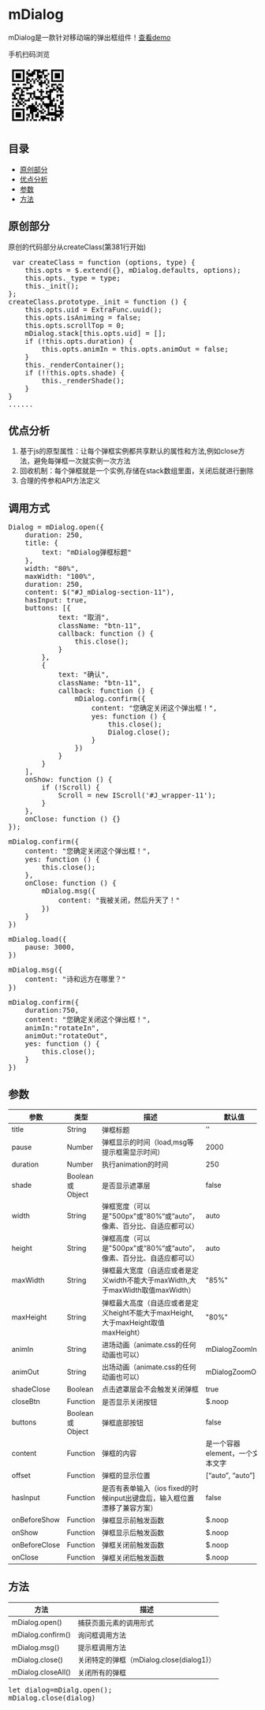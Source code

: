# mDialog
mDialog是一款针对移动端的弹出框组件！<a href="https://wnworld.com/mdialog/index.html" target="_blank">查看demo</a>
<p>手机扫码浏览</p>

![Image text](https://github.com/efri-yang/mdialog/blob/master/src/images/01.png)


##      	目录

*	[原创部分](#原创部分)
*	[优点分析](#优点分析)
*	[参数](#参数)
*	[方法](#方法)

##	原创部分
原创的代码部分从createClass(第381行开始)
<pre>
 var createClass = function (options, type) {
    this.opts = $.extend({}, mDialog.defaults, options);
    this.opts._type = type;
    this._init();
};
createClass.prototype._init = function () {
    this.opts.uid = ExtraFunc.uuid();
    this.opts.isAniming = false;
    this.opts.scrollTop = 0;
    mDialog.stack[this.opts.uid] = [];
    if (!this.opts.duration) {
        this.opts.animIn = this.opts.animOut = false;
    }
    this._renderContainer();
    if (!!this.opts.shade) {
        this._renderShade();
    }
}
......
</pre>

##	优点分析

1.	基于js的原型属性：让每个弹框实例都共享默认的属性和方法,例如close方法，避免每弹框一次就实例一次方法
2.	回收机制：每个弹框就是一个实例,存储在stack数组里面，关闭后就进行删除
3.	合理的传参和API方法定义

##	调用方式
<pre>
Dialog = mDialog.open({
    duration: 250,
    title: {
        text: "mDialog弹框标题"
    },
    width: "80%",
    maxWidth: "100%",
    duration: 250,
    content: $("#J_mDialog-section-11"),
    hasInput: true,
    buttons: [{
            text: "取消",
            className: "btn-11",
            callback: function () {
                this.close();
            }
        },
        {
            text: "确认",
            className: "btn-11",
            callback: function () {
                mDialog.confirm({
                    content: "您确定关闭这个弹出框！",
                    yes: function () {
                        this.close();
                        Dialog.close();
                    }
                })
            }
        }
    ],
    onShow: function () {
        if (!Scroll) {
            Scroll = new IScroll('#J_wrapper-11');
        }
    },
    onClose: function () {}
});
</pre>

<pre>
mDialog.confirm({
    content: "您确定关闭这个弹出框！",
    yes: function () {
        this.close();
    },
    onClose: function () {
        mDialog.msg({
            content: "我被关闭，然后升天了！"
        })
    }
})
</pre>

<pre>
mDialog.load({
    pause: 3000,
})
</pre>

<pre>
mDialog.msg({
    content: "诗和远方在哪里？"
})
</pre>

<pre>
mDialog.confirm({
    duration:750,
    content: "您确定关闭这个弹出框！",
    animIn:"rotateIn",
    animOut:"rotateOut",
    yes: function () {
        this.close();
    }
})
</pre>

##	参数
参数 |     类型     | 描述 | 默认值
------------ | ------------- | ------------ | ------------
title | String | 弹框标题 | ''
pause | Number | 弹框显示的时间（load,msg等提示框需显示时间） | 2000
duration | Number | 执行animation的时间 | 250
shade | Boolean或Object | 是否显示遮罩层 | false
width | String | 弹框宽度（可以是"500px"或“80%“或“auto”，像素、百分比、自适应都可以） | auto
height | String | 弹框高度（可以是"500px"或“80%“或“auto”，像素、百分比、自适应都可以） | auto
maxWidth | String | 弹框最大宽度（自适应或者是定义width不能大于maxWidth,大于maxWidth取值maxWidth） | "85%"
maxHeight | String | 弹框最大高度（自适应或者是定义height不能大于maxHeight,大于maxHeight取值maxHeight）| "80%"
animIn | String | 进场动画（animate.css的任何动画也可以） | mDialogZoomIn
animOut | String | 出场动画（animate.css的任何动画也可以） | mDialogZoomOut
shadeClose | Boolean | 点击遮罩层会不会触发关闭弹框 | true
closeBtn | Function | 是否显示关闭按钮 | $.noop
buttons | Boolean或Object | 弹框底部按钮 | false
content | Function | 弹框的内容	 | 是一个容器element，一个文本文字
offset | Function | 弹框的显示位置 | [“auto”, “auto”]
hasInput | Function | 是否有表单输入（ios fixed的时候input出键盘后，输入框位置漂移了兼容方案） | false
onBeforeShow | Function | 弹框显示前触发函数 | $.noop
onShow | Function | 弹框显示后触发函数 | $.noop
onBeforeClose | Function | 弹框关闭前触发函数 | $.noop
onClose | Function | 弹框关闭后触发函数 | $.noop

##	方法
方法| 描述 
------------ | -------------
mDialog.open() | 捕获页面元素的调用形式
mDialog.confirm() | 询问框调用方法
mDialog.msg() | 提示框调用方法
mDialog.close() | 关闭特定的弹框（mDialog.close(dialog1)）
mDialog.closeAll() | 关闭所有的弹框
<pre>
let dialog=mDialg.open();
mDialog.close(dialog)
</pre>






